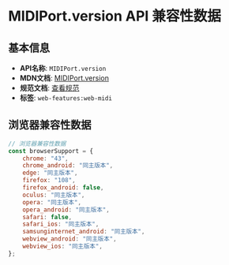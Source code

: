 # MIDIPort.version API 兼容性数据

## 基本信息

- **API名称**: `MIDIPort.version`
- **MDN文档**: [MIDIPort.version](https://developer.mozilla.org/docs/Web/API/MIDIPort/version)
- **规范文档**: [查看规范](https://webaudio.github.io/web-midi-api/#dom-midiport-version)
- **标签**: `web-features:web-midi`

## 浏览器兼容性数据

```javascript
// 浏览器兼容性数据
const browserSupport = {
    chrome: "43",
    chrome_android: "同主版本",
    edge: "同主版本",
    firefox: "108",
    firefox_android: false,
    oculus: "同主版本",
    opera: "同主版本",
    opera_android: "同主版本",
    safari: false,
    safari_ios: "同主版本",
    samsunginternet_android: "同主版本",
    webview_android: "同主版本",
    webview_ios: "同主版本",
};

```

